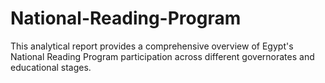 # National-Reading-Program
This analytical report provides a comprehensive overview of Egypt's National Reading Program participation across different governorates and educational stages.
